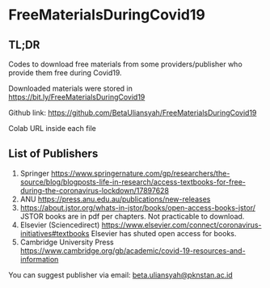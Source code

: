 # FreeMaterialsDuringCovid19
## TL;DR
Codes to download free materials from some providers/publisher who provide them free during Covid19.

Downloaded materials were stored in https://bit.ly/FreeMaterialsDuringCovid19

Github link: https://github.com/BetaUliansyah/FreeMaterialsDuringCovid19

Colab URL inside each file

## List of Publishers
1. Springer https://www.springernature.com/gp/researchers/the-source/blog/blogposts-life-in-research/access-textbooks-for-free-during-the-coronavirus-lockdown/17897628
2. ANU https://press.anu.edu.au/publications/new-releases
3. https://about.jstor.org/whats-in-jstor/books/open-access-books-jstor/ JSTOR books are in pdf per chapters. Not practicable to download.
4. Elsevier (Sciencedirect) https://www.elsevier.com/connect/coronavirus-initiatives#textbooks Elsevier has shuted open access for books.
5. Cambridge University Press https://www.cambridge.org/gb/academic/covid-19-resources-and-information

You can suggest publisher via email: beta.uliansyah@pknstan.ac.id
